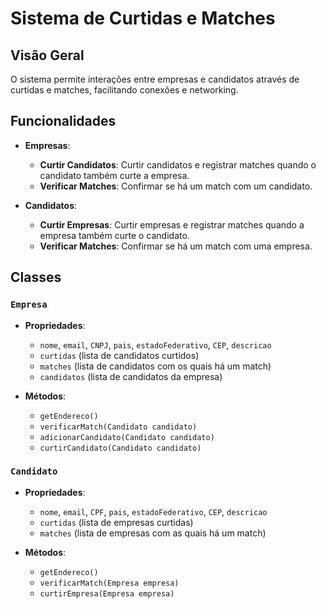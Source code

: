 # Sistema de Curtidas e Matches

## Visão Geral

O sistema permite interações entre empresas e candidatos através de curtidas e matches, facilitando conexões e networking.

## Funcionalidades

- **Empresas**:
  - **Curtir Candidatos**: Curtir candidatos e registrar matches quando o candidato também curte a empresa.
  - **Verificar Matches**: Confirmar se há um match com um candidato.

- **Candidatos**:
  - **Curtir Empresas**: Curtir empresas e registrar matches quando a empresa também curte o candidato.
  - **Verificar Matches**: Confirmar se há um match com uma empresa.

## Classes

### `Empresa`

- **Propriedades**:
  - `nome`, `email`, `CNPJ`, `pais`, `estadoFederativo`, `CEP`, `descricao`
  - `curtidas` (lista de candidatos curtidos)
  - `matches` (lista de candidatos com os quais há um match)
  - `candidatos` (lista de candidatos da empresa)

- **Métodos**:
  - `getEndereco()`
  - `verificarMatch(Candidato candidato)`
  - `adicionarCandidato(Candidato candidato)`
  - `curtirCandidato(Candidato candidato)`

### `Candidato`

- **Propriedades**:
  - `nome`, `email`, `CPF`, `pais`, `estadoFederativo`, `CEP`, `descricao`
  - `curtidas` (lista de empresas curtidas)
  - `matches` (lista de empresas com as quais há um match)

- **Métodos**:
  - `getEndereco()`
  - `verificarMatch(Empresa empresa)`
  - `curtirEmpresa(Empresa empresa)`

